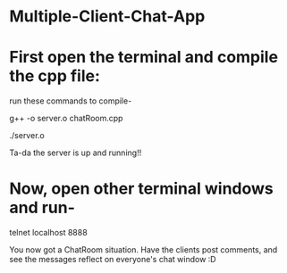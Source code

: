 # Multiple-Client-Chat-App

# First open the terminal and compile the cpp file:
run these commands to compile-

 g++ -o server.o chatRoom.cpp
 
 ./server.o
 
 Ta-da the server is up and running!!
 
# Now, open other terminal windows and run-
 
  telnet localhost 8888
  
  You now got a ChatRoom situation. Have the clients post comments, and see the messages reflect on everyone's chat window :D
